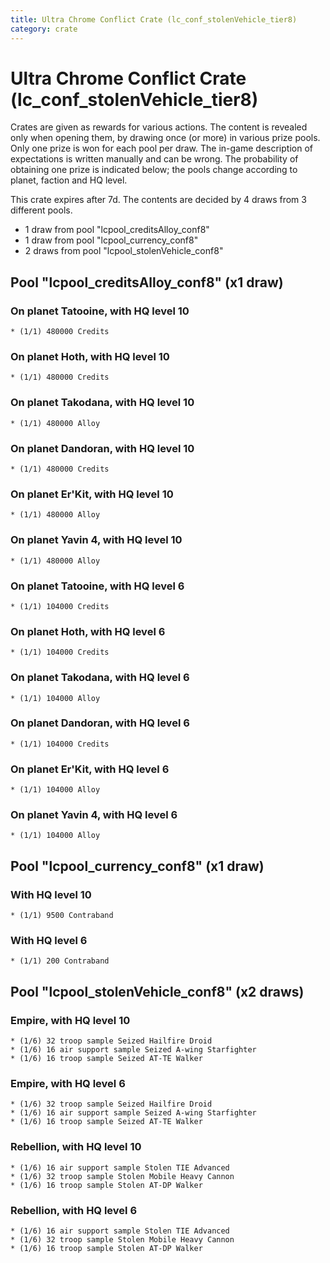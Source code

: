 ```yaml
---
title: Ultra Chrome Conflict Crate (lc_conf_stolenVehicle_tier8)
category: crate
---
```


# Ultra Chrome Conflict Crate (lc_conf_stolenVehicle_tier8)

Crates are given as rewards for various actions. The content is revealed only when opening them, by drawing once (or more) in various prize pools. Only one prize is won for each pool per draw. The in-game description of expectations is written manually and can be wrong. The probability of obtaining one prize is indicated below; the pools change according to planet, faction and HQ level.

This crate expires after 7d. The contents are decided by 4 draws from 3 different pools.
  * 1 draw from pool "lcpool_creditsAlloy_conf8"
  * 1 draw from pool "lcpool_currency_conf8"
  * 2 draws from pool "lcpool_stolenVehicle_conf8"

## Pool "lcpool_creditsAlloy_conf8" (x1 draw)

### On planet Tatooine, with HQ level 10

    * (1/1) 480000 Credits

### On planet Hoth, with HQ level 10

    * (1/1) 480000 Credits

### On planet Takodana, with HQ level 10

    * (1/1) 480000 Alloy

### On planet Dandoran, with HQ level 10

    * (1/1) 480000 Credits

### On planet Er'Kit, with HQ level 10

    * (1/1) 480000 Alloy

### On planet Yavin 4, with HQ level 10

    * (1/1) 480000 Alloy

### On planet Tatooine, with HQ level 6

    * (1/1) 104000 Credits

### On planet Hoth, with HQ level 6

    * (1/1) 104000 Credits

### On planet Takodana, with HQ level 6

    * (1/1) 104000 Alloy

### On planet Dandoran, with HQ level 6

    * (1/1) 104000 Credits

### On planet Er'Kit, with HQ level 6

    * (1/1) 104000 Alloy

### On planet Yavin 4, with HQ level 6

    * (1/1) 104000 Alloy

## Pool "lcpool_currency_conf8" (x1 draw)

### With HQ level 10

    * (1/1) 9500 Contraband

### With HQ level 6

    * (1/1) 200 Contraband

## Pool "lcpool_stolenVehicle_conf8" (x2 draws)

### Empire, with HQ level 10

    * (1/6) 32 troop sample Seized Hailfire Droid
    * (1/6) 16 air support sample Seized A-wing Starfighter
    * (1/6) 16 troop sample Seized AT-TE Walker

### Empire, with HQ level 6

    * (1/6) 32 troop sample Seized Hailfire Droid
    * (1/6) 16 air support sample Seized A-wing Starfighter
    * (1/6) 16 troop sample Seized AT-TE Walker

### Rebellion, with HQ level 10

    * (1/6) 16 air support sample Stolen TIE Advanced
    * (1/6) 32 troop sample Stolen Mobile Heavy Cannon
    * (1/6) 16 troop sample Stolen AT-DP Walker

### Rebellion, with HQ level 6

    * (1/6) 16 air support sample Stolen TIE Advanced
    * (1/6) 32 troop sample Stolen Mobile Heavy Cannon
    * (1/6) 16 troop sample Stolen AT-DP Walker